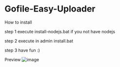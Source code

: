 # Gofile-Easy-Uploader


How to install

step 1 execute install-nodejs.bat if you not have nodejs

step 2 execute in admin install.bat

step 3 have fun :)

Preview
![image](https://github.com/user-attachments/assets/edd43c6d-c5cd-4a5e-b352-92108eddeadc)
